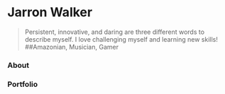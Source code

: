 # **Jarron Walker**
>Persistent, innovative, and daring are three different words to describe myself. I love challenging myself and learning new skills!
##Amazonian, Musician, Gamer
### About
### Portfolio
